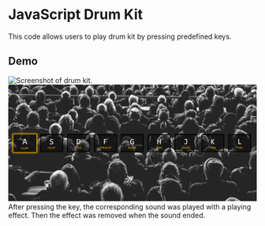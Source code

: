 # JavaScript Drum Kit

This code allows users to play drum kit by pressing predefined keys.


## Demo
![Screenshot of drum kit.](https://github.com/ZShuqi/JavaScript/assets/images/day1.png)
![Screenshot of drum kit.](../assets/images/day1.png)
After pressing the key, the corresponding sound was played with a playing effect. Then the effect was removed when the sound ended.
